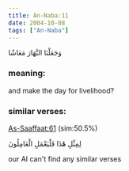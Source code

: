 ```yaml
---
title: An-Naba:11
date: 2004-10-08
tags: ["An-Naba"]
---
```

وَجَعَلْنَا النَّهَارَ مَعَاشًا
### meaning: 
and make the day for livelihood?
### similar verses: 

[As-Saaffaat:61](/37/61) (sim:50.5%)

لِمِثْلِ هَٰذَا فَلْيَعْمَلِ الْعَامِلُونَ

our AI can't find any similar verses



